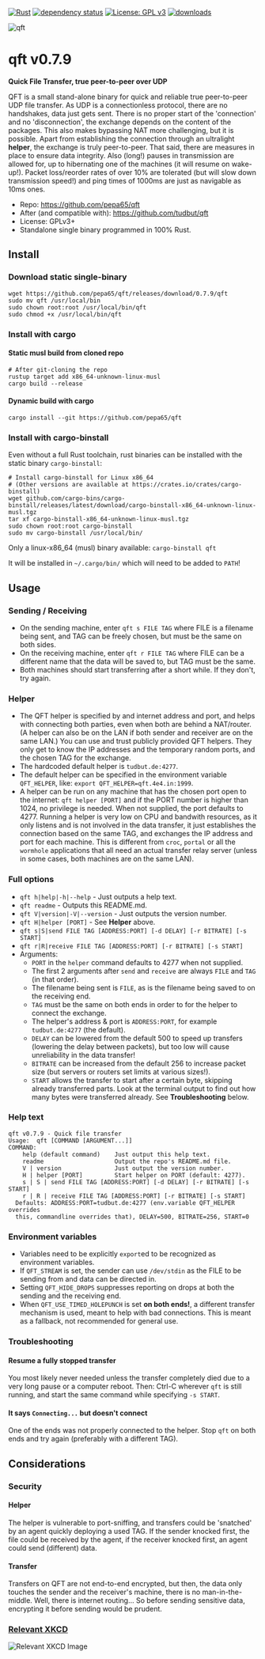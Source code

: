 [![Rust](https://github.com/pepa65/qft/actions/workflows/rust.yml/badge.svg)](https://github.com/pepa65/qft/actions/workflows/rust.yml) 
[![dependency status](https://deps.rs/repo/github/pepa65/aegis-cli/status.svg)](https://deps.rs/repo/github/pepa65/aegis-cli)
[![License: GPL v3](https://img.shields.io/badge/License-GPLv3-blue.svg)](https://www.gnu.org/licenses/gpl-3.0)
[![downloads](https://img.shields.io/crates/d/qft.svg)](https://crates.io/crates/qft)

![qft](https://raw.github.com/pepa65/qft/main/logo.png "Quick File Transfer")

# qft v0.7.9
**Quick File Transfer, true peer-to-peer over UDP**

QFT is a small stand-alone binary for quick and reliable true peer-to-peer UDP file transfer.
As UDP is a connectionless protocol, there are no handshakes, data just gets sent. There is no
proper start of the 'connection' and no 'disconnection', the exchange depends on the content
of the packages. This also makes bypassing NAT more challenging, but it is possible. Apart from
establishing the connection through an ultralight __helper__, the exchange is truly peer-to-peer.
That said, there are measures in place to ensure data integrity. Also (long!) pauses in
transmission are allowed for, up to hibernating one of the machines (it will resume on wake-up!).
Packet loss/reorder rates of over 10% are tolerated (but will slow down transmission speed!) and
ping times of 1000ms are just as navigable as 10ms ones.

* Repo: https://github.com/pepa65/qft
* After (and compatible with): https://github.com/tudbut/qft
* License: GPLv3+
* Standalone single binary programmed in 100% Rust.

## Install
### Download static single-binary
```
wget https://github.com/pepa65/qft/releases/download/0.7.9/qft
sudo mv qft /usr/local/bin
sudo chown root:root /usr/local/bin/qft
sudo chmod +x /usr/local/bin/qft
```

### Install with cargo
#### Static musl build from cloned repo
```
# After git-cloning the repo
rustup target add x86_64-unknown-linux-musl
cargo build --release
```

#### Dynamic build with cargo
`cargo install --git https://github.com/pepa65/qft`

### Install with cargo-binstall
Even without a full Rust toolchain, rust binaries can be installed with the static binary `cargo-binstall`:

```
# Install cargo-binstall for Linux x86_64
# (Other versions are available at https://crates.io/crates/cargo-binstall)
wget github.com/cargo-bins/cargo-binstall/releases/latest/download/cargo-binstall-x86_64-unknown-linux-musl.tgz
tar xf cargo-binstall-x86_64-unknown-linux-musl.tgz
sudo chown root:root cargo-binstall
sudo mv cargo-binstall /usr/local/bin/
```

Only a linux-x86_64 (musl) binary available: `cargo-binstall qft`

It will be installed in `~/.cargo/bin/` which will need to be added to `PATH`!

## Usage
### Sending / Receiving
* On the sending machine, enter `qft s FILE TAG` where FILE is a filename being sent,
  and TAG can be freely chosen, but must be the same on both sides.
* On the receiving machine, enter `qft r FILE TAG` where FILE can be a different name
  that the data will be saved to, but TAG must be the same.
* Both machines should start transferring after a short while. If they don't, try again.

### Helper
* The QFT helper is specified by and internet address and port, and helps with
  connecting both parties, even when both are behind a NAT/router. (A helper can
  also be on the LAN if both sender and receiver are on the same LAN.) You can use
  and trust publicly provided QFT helpers. They only get to know the IP addresses
  and the temporary random ports, and the chosen TAG for the exchange.
* The hardcoded default helper is `tudbut.de:4277`.
* The default helper can be specified in the environment variable `QFT_HELPER`, like:
  `export QFT_HELPER=qft.4e4.in:1999`.
* A helper can be run on any machine that has the chosen port open to the internet:
  `qft helper [PORT]` and if the PORT number is higher than 1024, no privilege is needed.
  When not supplied, the port defaults to 4277. Running a helper is very low on CPU and
  bandwith resources, as it only listens and is not involved in the data transfer, it just
  establishes the connection based on the same TAG, and exchanges the IP address and port
  for each machine. This is different from `croc`, `portal` or all the `wormhole`
  applications that all need an actual transfer relay server (unless in some cases,
  both machines are on the same LAN).

### Full options
* `qft h|help|-h|--help` - Just outputs a help text.
* `qft readme` - Outputs this README.md.
* `qft V|version|-V|--version` - Just outputs the version number.
* `qft H|helper [PORT]` - See **Helper** above.
* `qft s|S|send FILE TAG [ADDRESS:PORT] [-d DELAY] [-r BITRATE] [-s START]`
* `qft r|R|receive FILE TAG [ADDRESS:PORT] [-r BITRATE] [-s START]`
* Arguments:
  - `PORT` in the `helper` command defaults to 4277 when not supplied.
  - The first 2 arguments after `send` and `receive` are always `FILE` and `TAG` (in that order).
  - The filename being sent is `FILE`, as is the filename being saved to on the receiving end.
  - `TAG` must be the same on both ends in order to for the helper to connect the exchange.
  - The helper's address & port is `ADDRESS:PORT`, for example `tudbut.de:4277` (the default).
  - `DELAY` can be lowered from the default 500 to speed up transfers (lowering the delay
    between packets), but too low will cause unreliability in the data transfer!
  - `BITRATE` can be increased from the default 256 to increase packet size (but servers or routers
    set limits at various sizes!).
  - `START` allows the transfer to start after a certain byte, skipping already transferred parts.
    Look at the terminal output to find out how many bytes were transferred already.
    See **Troubleshooting** below.

### Help text
```
qft v0.7.9 - Quick file transfer
Usage:  qft [COMMAND [ARGUMENT...]]
COMMAND:
    help (default command)    Just output this help text.
    readme                    Output the repo's README.md file.
    V | version               Just output the version number.
    H | helper [PORT]         Start helper on PORT (default: 4277).
    s | S | send FILE TAG [ADDRESS:PORT] [-d DELAY] [-r BITRATE] [-s START]
    r | R | receive FILE TAG [ADDRESS:PORT] [-r BITRATE] [-s START]
  Defaults: ADDRESS:PORT=tudbut.de:4277 (env.variable QFT_HELPER overrides
  this, commandline overrides that), DELAY=500, BITRATE=256, START=0 
```

### Environment variables
* Variables need to be explicitly `export`ed to be recognized as environment variables.
* If `QFT_STREAM` is set, the sender can use `/dev/stdin` as the FILE to be sending from and data
  can be directed in.
* Setting `QFT_HIDE_DROPS` suppresses reporting on drops at both the sending and the receiving end.
* When `QFT_USE_TIMED_HOLEPUNCH` is set **on both ends!**, a different transfer mechanism is used,
  meant to help with bad connections. This is meant as a fallback, not recommended for general use.

### Troubleshooting
#### Resume a fully stopped transfer
You most likely never needed unless the transfer completely died due to a very long pause or a
computer reboot. Then: Ctrl-C wherever `qft` is still running, and start the same command while
specifying `-s START`.

#### It says `Connecting...` but doesn't connect
One of the ends was not properly connected to the helper. Stop `qft` on both ends and try again
(preferably with a different TAG).

## Considerations
### Security
#### Helper
The helper is vulnerable to port-sniffing, and transfers could be 'snatched' by an agent quickly
deploying a used TAG. If the sender knocked first, the file could be received by the agent, if
the receiver knocked first, an agent could send (different) data.

#### Transfer
Transfers on QFT are not end-to-end encrypted, but then, the data only touches the sender and the receiver's machine, there is no man-in-the-middle. Well, there is internet routing... So before sending sensitive data, encrypting it before sending would be prudent.

### [Relevant XKCD](https://xkcd.com/949)
![Relevant XKCD Image](https://imgs.xkcd.com/comics/file_transfer.png "Every time you email a file to yourself so you can pull it up on your friend's laptop, Tim Berners-Lee sheds a single tear.")

